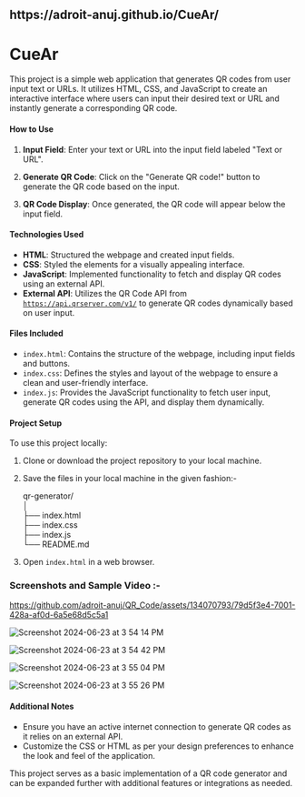 <h2>https://adroit-anuj.github.io/CueAr/</h2>


# CueAr

This project is a simple web application that generates QR codes from user input text or URLs. It utilizes HTML, CSS, and JavaScript to create an interactive interface where users can input their desired text or URL and instantly generate a corresponding QR code.

#### How to Use

1. **Input Field**: Enter your text or URL into the input field labeled "Text or URL".
   
2. **Generate QR Code**: Click on the "Generate QR code!" button to generate the QR code based on the input.

3. **QR Code Display**: Once generated, the QR code will appear below the input field.

#### Technologies Used

- **HTML**: Structured the webpage and created input fields.
- **CSS**: Styled the elements for a visually appealing interface.
- **JavaScript**: Implemented functionality to fetch and display QR codes using an external API.
- **External API**: Utilizes the QR Code API from <a href="https://goqr.me/api/" target="_blank">`https://api.qrserver.com/v1/`</a> to generate QR codes dynamically based on user input.

#### Files Included

- `index.html`: Contains the structure of the webpage, including input fields and buttons.
- `index.css`: Defines the styles and layout of the webpage to ensure a clean and user-friendly interface.
- `index.js`: Provides the JavaScript functionality to fetch user input, generate QR codes using the API, and display them dynamically.

#### Project Setup

To use this project locally:

1. Clone or download the project repository to your local machine.
2. Save the files in your local machine in the given fashion:-
   
   qr-generator/  
   │  
   ├── index.html  
   ├── index.css  
   ├── index.js  
   └── README.md  

4. Open `index.html` in a web browser.

### Screenshots and Sample Video :-

https://github.com/adroit-anuj/QR_Code/assets/134070793/79d5f3e4-7001-428a-af0d-6a5e68d5c5a1

![Screenshot 2024-06-23 at 3 54 14 PM](https://github.com/adroit-anuj/QR_Code/assets/134070793/1d0bf560-5caf-4b8d-9e58-2a8b57fd2e82)

![Screenshot 2024-06-23 at 3 54 42 PM](https://github.com/adroit-anuj/QR_Code/assets/134070793/87397258-a9fa-44f4-b328-3a09f8517f75)

![Screenshot 2024-06-23 at 3 55 04 PM](https://github.com/adroit-anuj/QR_Code/assets/134070793/c353d27a-a741-4f92-a4eb-bb959739152f)

![Screenshot 2024-06-23 at 3 55 26 PM](https://github.com/adroit-anuj/QR_Code/assets/134070793/97ee7555-701c-4369-bfd6-0771b30421a8)


#### Additional Notes

- Ensure you have an active internet connection to generate QR codes as it relies on an external API.
- Customize the CSS or HTML as per your design preferences to enhance the look and feel of the application.

This project serves as a basic implementation of a QR code generator and can be expanded further with additional features or integrations as needed.


